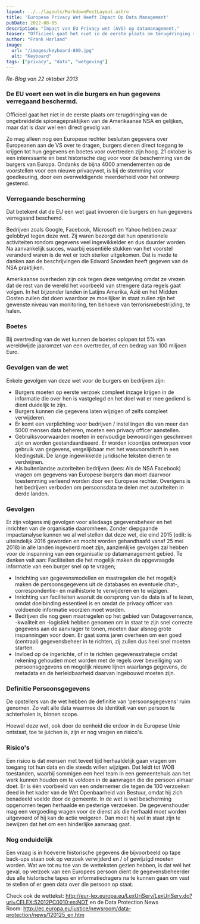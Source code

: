 ```yaml
---
layout: ../../layouts/MarkdownPostLayout.astro
title: 'Europese Privacy Wet Heeft Impact Op Data Management'
pubDate: 2022-08-05
description: "Impact van EU Privacy wet (AVG) op datamanagement."
teaser: "Officieel gaat het niet in de eerste plaats om terugdringing van de ongebreidelde spionagepraktijken van de Amerikaanse NSA en gelijken, maar dat is daar wel een direct gevolg van. Zo mag alleen nog een Europese rechter besluiten gegevens over Europeanen aan de VS over te dragen, burgers dienen direct toegang te krijgen tot hun gegevens en boetes voor overtreden zijn hoog."
author: "Frank Harland"
image: 
  url: "/images/keyboard-800.jpg"
  alt: "Keyboard"
tags: ["privacy", "data", "wetgeving"]
---
```

_Re-Blog van 22 oktober 2013_

### De EU voert een wet in die burgers en hun gegevens verregaand beschermd. 

Officieel gaat het niet in de eerste plaats om terugdringing van de ongebreidelde spionagepraktijken van de Amerikaanse NSA en gelijken, maar dat is daar wel een direct gevolg van. 

Zo mag alleen nog een Europese rechter besluiten gegevens over Europeanen aan de VS over te dragen, burgers dienen direct toegang te krijgen tot hun gegevens en boetes voor overtreden zijn hoog.
21 oktober is een interessante en best historische dag voor voor de bescherming van de burgers van Europa. Ondanks de bijna 4000 amendementen op de voorstellen voor een nieuwe privacywet, is bij de stemming voor goedkeuring, door een overweldigende meerderheid vóór het ontwerp gestemd.

### Verregaande bescherming
Dat betekent dat de EU een wet gaat invoeren die burgers en hun gegevens verregaand beschemd. 

Bedrijven zoals Google, Facebook, Microsoft en Yahoo hebben zwaar gelobbyd tegen deze wet. Zij waren bezorgd dat hun operationele activiteiten rondom gegevens veel ingewikkelder en dus duurder worden. Na aanvankelijk succes, waarbij essentiële stukken van het voorstel veranderd waren is de wet er toch sterker uitgekomen. Dat is mede te danken aan de beschrijvingen die Edward Snowden heeft gegeven van de NSA praktijken.

Amerikaanse overheden zijn ook tegen deze wetgeving omdat ze vrezen dat de rest van de wereld het voorbeeld van strengere data regels gaat volgen. In het bijzonder landen in Latijns Amerika, Azië en het Midden Oosten zullen dat doen waardoor ze moeilijker in staat zullen zijn het gewenste niveau van monitoring, ten behoeve van terrorismebestrijding, te halen.

### Boetes
Bij overtreding van de wet kunnen de boetes oplopen tot 5% van wereldwijde jaaromzet van een overtreder, of een bedrag van 100 miljoen Euro.

### Gevolgen van de wet
Enkele gevolgen van deze wet voor de burgers en bedrijven zijn:

* Burgers moeten op eerste verzoek compleet inzage krijgen in de informatie die over hen is vastgelegd en het doel wat er mee gediend is dient duidelijk te zijn.
* Burgers kunnen die gegevens laten wijzigen of zelfs compleet verwijderen.
* Er komt een verplichting voor bedrijven / instellingen die van meer dan 5000 mensen data beheren, moeten een privacy officer aanstellen.
* Gebruiksvoorwaarden moeten in eenvoudige bewoordingen geschreven zijn en worden gestandaardiseerd. Er worden icoontjes ontworpen voor gebruik van gegevens, vergelijkbaar met het wasvoorschrift in een kledingstuk. De lange ingewikkelde juridische teksten dienen te verdwijnen.
* Als buitenlandse autoriteiten bedrijven (lees: Als de NSA Facebook) vragen om gegevens van Europese burgers dan moet daarvoor toestemming verleend worden door een Europese rechter. Overigens is het bedrijven verboden om persoonsdata te delen met autoriteiten in derde landen.

### Gevolgen
Er zijn volgens mij gevolgen voor alledaags gegevensbeheer en het inrichten van de organisatie daaromheen. Zonder diepgaande impactanalyse kunnen we al wel stellen dat deze wet, die eind 2015 (edit: is uiteindelijk 2016 geworden en mocht worden gehandhaafd vanaf 25 mei 2018) in alle landen ingevoerd moet zijn, aanzienlijke gevolgen zal hebben voor de inspanning van een organisatie op datamanagement gebied. Te denken valt aan:
Faciliteiten die het mogelijk maken de opgevraagde informatie van een burger snel op te vragen;

* Inrichting van gegevensmodellen en maatregelen die het mogelijk maken de persoonsgegevens uit de databases en eventuele chat-, correspondentie- en mailhistorie te verwijderen en te wijzigen.
* Inrichting van faciliteiten waaruit de oorsprong van de data is af te lezen, omdat doelbinding essentieel is en omdat de privacy officer van voldoende informatie voorzien moet worden.
* Bedrijven die nog geen maatregelen op het gebied van Datagovernance, -kwaliteit en -logistiek hebben genomen om in staat te zijn snel correcte gegevens aan de aanvrager te tonen, moeten daar alsnog grote inspanningen voor doen. Er gaat soms jaren overheen om een goed (centraal) gegevensbeheer in te richten, zij zullen dus heel snel moeten starten.
* Invloed op de ingerichte, of in te richten gegevensstrategie omdat rekening gehouden moet worden met de regels over beveiliging van persoonsgegevens en mogelijk nieuwe lijnen waarlangs gegevens, de metadata en de herleidbaarheid daarvan ingebouwd moeten zijn.

### Definitie Persoonsgegevens
De opstellers van de wet hebben de definitie van 'persoonsgegevens' ruim genomen. Zo valt alle data waarmee de identiteit van een persoon te achterhalen is, binnen scope.

Hoewel deze wet, ook door de eenheid die erdoor in de Europese Unie ontstaat, toe te juichen is, zijn er nog vragen en risico's.

### Risico's
Een risico is dat mensen met teveel tijd herhaaldelijk gaan vragen om toegang tot hun data en die steeds willen wijzigen. Dat leidt tot WOB toestanden, waarbij sommigen een heel team in een gemeentehuis aan het werk kunnen houden om te voldoen in de aanvragen die die persoon almaar doet. Er is één voorbeeld van een ondernemer die tegen de 100 verzoeken deed in het kader van de Wet Openbaarheid van Bestuur, omdat hij zich benadeeld voelde door de gemeente. In de wet is wel bescherming opgenomen tegen herhaalde en pesterige verzoeken. De gegevenshouder mag een vergoeding vragen voor de dienst als die herhaald moet worden uitgevoerd of hij kan de actie weigeren. Dan moet hij wel in staat zijn te bewijzen dat het om een hinderlijke aanvraag gaat.

### Nog onduidelijk
Een vraag is in hoeverre historische gegevens die bijvoorbeeld op tape back-ups staan ook op verzoek verwijderd en / of gewijzigd moeten worden. Wat we tot nu toe van de wetteksten gezien hebben, is dat wél het geval, op verzoek van een Europees persoon dient de gegevensbeheerder dus alle historische tapes en informatiedragers na te kunnen gaan om vast te stellen of er geen data over die persoon op staat.

Check ook de wettekst: <a href="http://eur-lex.europa.eu/LexUriServ/LexUriServ.do?uri=CELEX:52012PC0010:en:NOT">http://eur-lex.europa.eu/LexUriServ/LexUriServ.do?uri=CELEX:52012PC0010:en:NOT</a>
en de Data Protection News Room:&nbsp;<a href="http://ec.europa.eu/justice/newsroom/data-protection/news/120125_en.htm">http://ec.europa.eu/justice/newsroom/data-protection/news/120125_en.htm</a>
